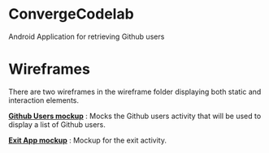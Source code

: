 # ConvergeCodelab

Android Application for retrieving Github users

# Wireframes

There are two wireframes in the wireframe folder displaying both static and interaction elements.

**[Github Users mockup](https://user-images.githubusercontent.com/39240075/53099281-878a3a80-3536-11e9-8b5d-2fba055f517c.png)** : Mocks the Github users activity that will be used to display a list of Github users.

**[Exit App mockup](https://user-images.githubusercontent.com/39240075/53100299-8d811b00-3538-11e9-9650-e6c3681d3b7a.png)** : Mockup for the exit activity.

